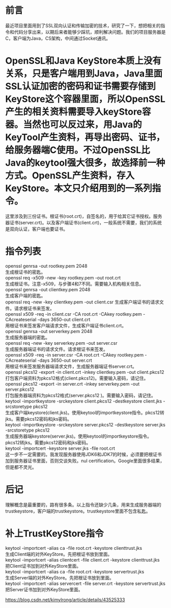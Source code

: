 # 前言
最近项目里面用到了SSL双向认证和传输加密的技术，研究了一下，想把相关的指令和代码分享出来，以期后来者能够少踩坑，顺利解决问题。我们的项目服务器是C，客户端为Java，CS架构，中间通过Socket通讯。

# OpenSSL和Java KeyStore本质上没有关系，只是客户端用到Java，Java里面SSL认证加密的密码和证书需要存储到KeyStore这个容器里面，所以OpenSSL产生的相关资料需要导入keyStore容器。当然也可以反过来，用Java的KeyTool产生资料，再导出密码、证书，给服务器端C使用。不过OpenSSL比Java的keytool强大很多，故选择前一种方式。OpenSSL产生资料，存入KeyStore。本文只介绍用到的一系列指令。
这里涉及到三份证书。根证书(root.crt)，自签名的，用于给其它证书授权。服务器证书(server.crt)。以及客户端证书(client.crt)，一般系统不需要，我们的系统是双向认证，客户端也要证书。

# 指令列表
openssl genrsa -out rootkey.pem 2048  
生成根证书的密匙。  
openssl req -x509 -new -key rootkey.pem -out root.crt  
生成根证书。注意-x509，与步骤4和7不同。需要输入机构相关信息。  
openssl genrsa -out clientkey.pem 2048  
生成客户端的密匙。  
openssl req -new -key clientkey.pem -out client.csr 生成客户端证书的请求文件。请求根证书来签发。  
openssl x509 -req -in client.csr -CA root.crt -CAkey rootkey.pem -CAcreateserial -days 3650-out client.crt  
用根证书来签发客户端请求文件，生成客户端证书client.crt。  
openssl genrsa -out serverkey.pem 2048  
生成服务器端的密匙。  
openssl req -new -key serverkey.pem -out server.csr  
生成服务器端证书的请求文件。请求根证书来签发。  
openssl x509 -req -in server.csr -CA root.crt -CAkey rootkey.pem -CAcreateserial -days 3650-out server.crt  
用根证书来签发服务器端请求文件，生成服务器端证书server.crt。  
openssl pkcs12 -export -in client.crt -inkey clientkey.pem -out client.pkcs12  
打包客户端资料为pkcs12格式(client.pkcs12)。需要输入密码，请记住。  
openssl pkcs12 -export -in server.crt -inkey serverkey.pem -out server.pkcs12  
打包服务器端资料为pkcs12格式(server.pkcs12 )。需要输入密码，请记住。  
keytool -importkeystore -srckeystore client.pkcs12 -destkeystore client.jks -srcstoretype pkcs12  
生成客户端keystore(client.jks)。使用keytool的importkeystore指令。pkcs12转jks。需要pkcs12密码和jks密码。  
keytool -importkeystore -srckeystore server.pkcs12 -destkeystore server.jks -srcstoretype pkcs12  
生成服务器端keystore(server.jks)。使用keytool的importkeystore指令。pkcs12转jks。需要pkcs12密码和jks密码。  
keytool -importcert -keystore server.jks -file root.crt  
这一步不一定需要的。我发现服务器使用JDK6和JDK7的时候，必须要把根证书加到服务器证书里面，否则交谈失败。nul certification。Google里面很多结果，但是都不灵光。  

# 后记
理解概念是最重要的，路有很多条。以上指令还缺少几条，用来生成服务器端的trustkeystore，客户端的trustkeystore。trustkeystore里面不包含私匙。  




# 补上TrustKeyStore指令
keytool -importcert -alias ca -file root.crt -keystore clienttrust.jks  
生成Client端的对外KeyStore。先把根证书放到里面。  
keytool -importcert -alias clientcert -file client.crt -keystore clienttrust.jks  
把Client证书加到对外KeyStore里面。  
keytool -importcert -alias ca -file root.crt -keystore servertrust.jks  
生成Server端的对外KeyStore。先把根证书放到里面。  
keytool -importcert -alias servercert -file server.crt -keystore servertrust.jks  
把Server证书加到对外KeyStore里面。  

https://blog.csdn.net/kimylrong/article/details/43525333  